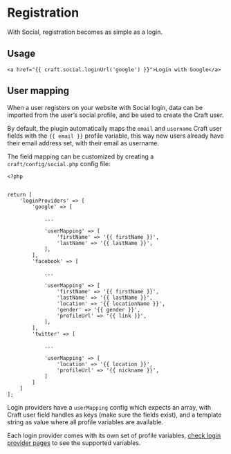 # Registration

With Social, registration becomes as simple as a login.

## Usage

    <a href="{{ craft.social.loginUrl('google') }}">Login with Google</a>

## User mapping

When a user registers on your website with Social login, data can be imported from the user’s social profile, and be used to create the Craft user.

By default, the plugin automatically maps the `email` and `username` Craft user fields with the `{{ email }}` profile variable, this way new users already have their email address set, with their email as username.

The field mapping can be customized by creating a `craft/config/social.php` config file:

    <?php
    
    
    return [
        'loginProviders' => [
            'google' => [
                
                ...
                
                'userMapping' => [
                    'firstName' => '{{ firstName }}',
                    'lastName' => '{{ lastName }}',
                ],
            ],
            'facebook' => [
                
                ...
                
                'userMapping' => [
                    'firstName' => '{{ firstName }}',
                    'lastName' => '{{ lastName }}',
                    'location' => '{{ locationName }}',
                    'gender' => '{{ gender }}',
                    'profileUrl' => '{{ link }}',
                ],
            ],
            'twitter' => [
                
                ...
                
                'userMapping' => [
                    'location' => '{{ location }}',
                    'profileUrl' => '{{ nickname }}',
                ]
            ]
        ]
    ];
    
Login providers have a `userMapping` config which expects an array, with Craft user field handles as keys (make sure the fields exist), and a template string as value where all profile variables are available.

Each login provider comes with its own set of profile variables, [check login provider pages](../README.md#login-providers) to see the supported variables.